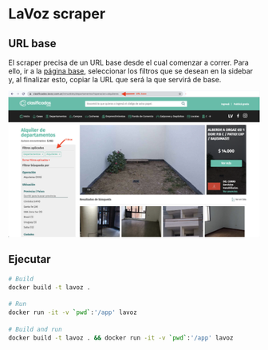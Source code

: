 # LaVoz scraper

## URL base

El scraper precisa de un URL base desde el cual comenzar a correr. Para ello, ir a la [página base](https://clasificados.lavoz.com.ar/inmuebles/todo), seleccionar los filtros que se desean en la sidebar y, al finalizar esto, copiar la URL que será la que servirá de base.

![base_url](docs/base_url.png)

## Ejecutar

```bash
# Build
docker build -t lavoz .

# Run
docker run -it -v `pwd`:'/app' lavoz

# Build and run
docker build -t lavoz . && docker run -it -v `pwd`:'/app' lavoz
```
